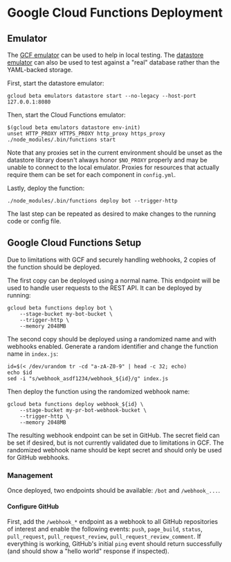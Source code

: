 Google Cloud Functions Deployment
=================================

Emulator
--------

The [GCF emulator][1] can be used to help in local testing. The 
[datastore emulator][2] can also be used to test against a "real" database
rather than the YAML-backed storage.

First, start the datastore emulator:
```
gcloud beta emulators datastore start --no-legacy --host-port 127.0.0.1:8080
```

Then, start the Cloud Functions emulator:
```
$(gcloud beta emulators datastore env-init)
unset HTTP_PROXY HTTPS_PROXY http_proxy https_proxy
./node_modules/.bin/functions start
```

Note that any proxies set in the current environment should be unset as the
datastore library doesn't always honor `$NO_PROXY` properly and may be unable
to connect to the local emulator. Proxies for resources that actually require
them can be set for each component in `config.yml`.

Lastly, deploy the function:
```
./node_modules/.bin/functions deploy bot --trigger-http
```

The last step can be repeated as desired to make changes to the running code or
config file.

Google Cloud Functions Setup
----------------------------

Due to limitations with GCF and securely handling webhooks, 2 copies of the
function should be deployed.

The first copy can be deployed using a normal name. This endpoint will be used
to handle user requests to the REST API. It can be deployed by running:

```
gcloud beta functions deploy bot \
    --stage-bucket my-bot-bucket \
    --trigger-http \
    --memory 2048MB
```

The second copy should be deployed using a randomized name and with webhooks
enabled. Generate a random identifier and change the function name in
`index.js`:

```
id=$(< /dev/urandom tr -cd "a-zA-Z0-9" | head -c 32; echo)
echo $id
sed -i "s/webhook_asdf1234/webhook_${id}/g" index.js
```

Then deploy the function using the randomized webhook name:

```
gcloud beta functions deploy webhook_${id} \
    --stage-bucket my-pr-bot-webhook-bucket \
    --trigger-http \
    --memory 2048MB
```

The resulting webhook endpoint can be set in GitHub. The secret field can be set
if desired, but is not currently validated due to limitations in GCF. The
randomized webhook name should be kept secret and should only be used for GitHub
webhooks.

### Management

Once deployed, two endpoints should be available: `/bot` and `/webhook_...`.

#### Configure GitHub

First, add the `/webhook_*` endpoint as a webhook to all GitHub repositories of
interest and enable the following events: `push`, `page_build`, `status`,
`pull_request`, `pull_request_review`, `pull_request_review_comment`. If
everything is working, GitHub's initial `ping` event should return successfully
(and should show a "hello world" response if inspected).

[1]: https://cloud.google.com/functions/docs/emulator
[2]: https://cloud.google.com/datastore/docs/tools/datastore-emulator